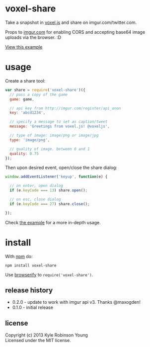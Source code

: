 # voxel-share

Take a snapshot in [voxel.js](https://github.com/maxogden/voxel-engine) and
share on imgur.com/twitter.com.

Props to [imgur.com](http://imgur.com) for enabling CORS and accepting base64
image uploads via the browser. :D

[View this example](http://shama.github.com/voxel-share)

# usage

Create a share tool:

```js
var share = require('voxel-share')({
  // pass a copy of the game
  game: game,

  // api key from http://imgur.com/register/api_anon
  key: 'abcd1234',

  // specify a message to set as caption/tweet
  message: 'Greetings from voxel.js! @voxeljs',

  // type of image: image/png or image/jpg
  type: 'image/png',

  // quality of image. between 0 and 1
  quality: 0.75
});
```

Then upon desired event, open/close the share dialog:

```js
window.addEventListener('keyup', function(e) {

  // on enter, open dialog
  if (e.keyCode === 13) share.open();

  // on esc, close dialog
  if (e.keyCode === 27) share.close();

});
```

Check
[the example](https://github.com/shama/voxel-share/tree/master/example/world.js)
for a more in-depth usage.

# install

With [npm](https://npmjs.org) do:

```
npm install voxel-share
```

Use [browserify](http://browserify.org) to `require('voxel-share')`.

## release history
* 0.2.0 - update to work with imgur api v3. Thanks @maxogden!
* 0.1.0 - initial release

## license
Copyright (c) 2013 Kyle Robinson Young<br/>
Licensed under the MIT license.
